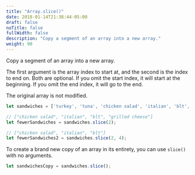 ```yaml
---
title: "Array.slice()"
date: 2018-01-14T21:38:44-05:00
draft: false
noTitle: false
fullWidth: false
description: "Copy a segment of an array into a new array."
weight: 90
---
```


Copy a segment of an array into a new array.

The first argument is the array index to start at, and the second is the index to end on. Both are optional. If you omit the start index, it will start at the beginning. If you omit the end index, it will go to the end.

The original array is not modified.

```javascript
let sandwiches = ['turkey', 'tuna', 'chicken salad', 'italian', 'blt', 'grilled cheese'];

// ["chicken salad", "italian", "blt", "grilled cheese"]
let fewerSandwiches = sandwiches.slice(2);

// ["chicken salad", "italian", "blt"]
let fewerSandwiches2 = sandwiches.slice(2, 4);
```

To create a brand new copy of an array in its entirety, you can use `slice()` with no arguments.

```javascript
let sandwichesCopy = sandwiches.slice();
```